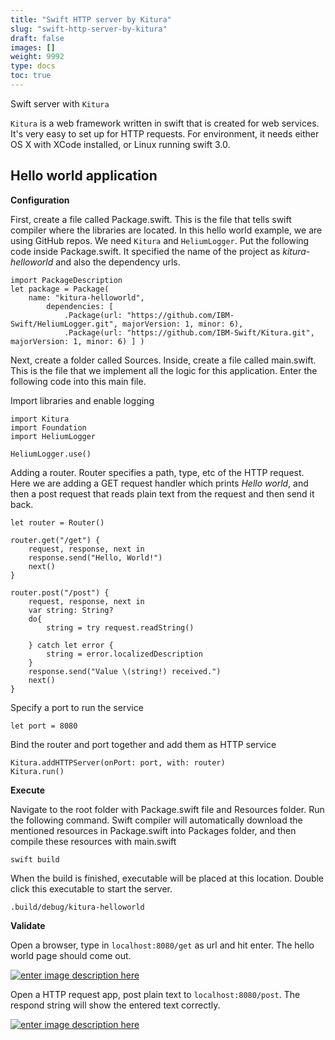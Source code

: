 ```yaml
---
title: "Swift HTTP server by Kitura"
slug: "swift-http-server-by-kitura"
draft: false
images: []
weight: 9992
type: docs
toc: true
---
```


Swift server with `Kitura`

`Kitura` is a web framework written in swift that is created for web services. It's very easy to set up for HTTP requests. For environment, it needs either OS X with XCode installed, or Linux running swift 3.0.

## Hello world application
**Configuration**

First, create a file called Package.swift. This is the file that tells swift compiler where the libraries are located. In this hello world example, we are using GitHub repos. We need `Kitura` and `HeliumLogger`. Put the following code inside Package.swift. It specified the name of the project as *kitura-helloworld* and also the dependency urls.

    import PackageDescription
    let package = Package(
        name: "kitura-helloworld",
            dependencies: [
                .Package(url: "https://github.com/IBM-Swift/HeliumLogger.git", majorVersion: 1, minor: 6),
                .Package(url: "https://github.com/IBM-Swift/Kitura.git", majorVersion: 1, minor: 6) ] )

Next, create  a folder called Sources. Inside, create a file called main.swift. This is the file that we implement all the logic for this application. Enter the following code into this main file.

Import libraries and enable logging

    import Kitura
    import Foundation
    import HeliumLogger
    
    HeliumLogger.use()
Adding a router. Router specifies a path, type, etc of the HTTP request. Here we are adding a GET request handler which prints *Hello world*, and then a post request that reads plain text from the request and then send it back.

    let router = Router()
    
    router.get("/get") {
        request, response, next in
        response.send("Hello, World!")
        next()
    }
    
    router.post("/post") {
        request, response, next in
        var string: String?
        do{
            string = try request.readString()
            
        } catch let error {
            string = error.localizedDescription
        }
        response.send("Value \(string!) received.")
        next()
    }

Specify a port to run the service

    let port = 8080
Bind the router and port together and add them as HTTP service

    Kitura.addHTTPServer(onPort: port, with: router)
    Kitura.run()

**Execute**

Navigate to the root folder with Package.swift file and Resources folder. Run the following command. Swift compiler will automatically download the mentioned resources in Package.swift into Packages folder, and then compile these resources with main.swift

    swift build
When the build is finished, executable will be placed at this location. Double click this executable to start the server.

    .build/debug/kitura-helloworld

**Validate**

Open a browser, type in `localhost:8080/get` as url and hit enter. The hello world page should come out.

[![enter image description here][1]][1]

Open a HTTP request app, post plain text to `localhost:8080/post`. The respond string will show the entered text correctly.

[![enter image description here][2]][2]


  [1]: https://i.stack.imgur.com/YOEfZ.png
  [2]: https://i.stack.imgur.com/uY3xz.png

